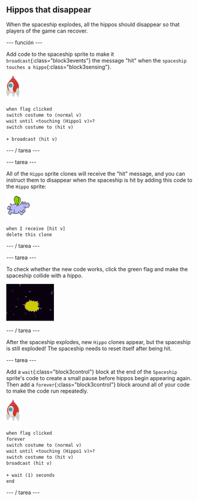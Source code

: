 ## Hippos that disappear

When the spaceship explodes, all the hippos should disappear so that players of the game can recover.

\--- función \---

Add code to the spaceship sprite to make it `broadcast`{:class="block3events"} the message "hit" when the `spaceship touches a hippo`{:class="block3sensing"}.

![rocket sprite](images/rocket-sprite.png)

```blocks3
when flag clicked
switch costume to (normal v)
wait until <touching (Hippo1 v)>?
switch costume to (hit v)

+ broadcast (hit v)
```

\--- / tarea \---

\--- tarea \---

All of the `Hippo` sprite clones will receive the "hit" message, and you can instruct them to disappear when the spaceship is hit by adding this code to the `Hippo` sprite:

![hippo sprite](images/hippo-sprite.png)

```blocks3
when I receive [hit v]
delete this clone
```

\--- / tarea \---

\--- tarea \---

To check whether the new code works, click the green flag and make the spaceship collide with a hippo.

![captura de pantalla](images/invaders-hippo-collide.png)

\--- / tarea \---

After the spaceship explodes, new `Hippo` clones appear, but the spaceship is still exploded! The spaceship needs to reset itself after being hit.

\--- tarea \---

Add a `wait`{:class="block3control"} block at the end of the `Spaceship` sprite's code to create a small pause before hippos begin appearing again. Then add a `forever`{:class="block3control"} block around all of your code to make the code run repeatedly.

![rocket sprite](images/rocket-sprite.png)

```blocks3
when flag clicked
forever
switch costume to (normal v)
wait until <touching (Hippo1 v)>?
switch costume to (hit v)
broadcast (hit v)

+ wait (1) seconds
end
```

\--- / tarea \---